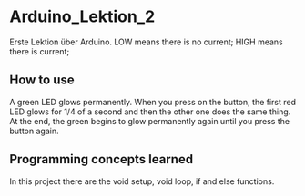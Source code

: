 # Arduino_Lektion_2
Erste Lektion über Arduino.
LOW means there is no current;
HIGH means there is current;

## How to use
A green LED glows permanently. When you press on the button, the first red LED glows for 1/4 of a second and then the other one does the same thing. At the end, the green begins to glow permanently again until you press the button again.

## Programming concepts learned
In this project there are the void setup, void loop, if and else functions.